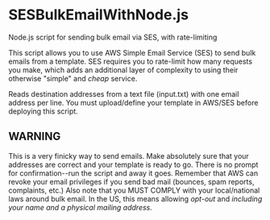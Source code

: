 # SESBulkEmailWithNode.js
Node.js script for sending bulk email via SES, with rate-limiting

This script allows you to use AWS Simple Email Service (SES) to send bulk emails from a template. SES requires you to rate-limit how many requests you make, which adds an additional layer of complexity to using their otherwise "simple" and *cheap* service.

Reads destination addresses from a text file (input.txt) with one email address per line. You must upload/define your template in AWS/SES before deploying this script.

## WARNING
This is a very finicky way to send emails. Make absolutely sure that your addresses are correct and your template is ready to go. There is no prompt for confirmation--run the script and away it goes. Remember that AWS can revoke your email privileges if you send bad mail (bounces, spam reports, complaints, etc.) Also note that you MUST COMPLY with your local/national laws around bulk email. In the US, this means allowing *opt-out* and *including your name and a physical mailing address.*
